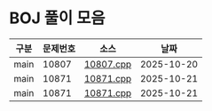 # BOJ 풀이 모음
| 구분 | 문제번호 | 소스 | 날짜 |
|---|---|---|---|
| main | 10807 | [10807.cpp](src/main/10807.cpp) | 2025-10-20 |
| main | 10871 | [10871.cpp](src/main/10871.cpp) | 2025-10-21 |
| main | 10871 | [10871.cpp](src/main/10871.cpp) | 2025-10-21 |
